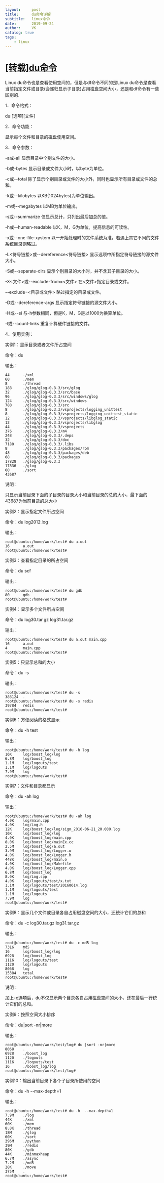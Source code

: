 ```yaml
---
layout:     post
title:      du命令详解
subtitle:   linux命令
date:       2019-09-24
author:     VK
catalog: true
tags:
    - linux
---
```


# [[转载]du命令](https://www.cnblogs.com/DswCnblog/p/5860166.html)

Linux du命令也是查看使用空间的，但是与df命令不同的是Linux du命令是查看当前指定文件或目录(会递归显示子目录)占用磁盘空间大小，还是和df命令有一些区别的.

1．命令格式：

du [选项][文件]

2．命令功能：

显示每个文件和目录的磁盘使用空间。

3．命令参数：

-a或-all  显示目录中个别文件的大小。   

-b或-bytes  显示目录或文件大小时，以byte为单位。   

-c或--total  除了显示个别目录或文件的大小外，同时也显示所有目录或文件的总和。 

-k或--kilobytes  以KB(1024bytes)为单位输出。

-m或--megabytes  以MB为单位输出。   

-s或--summarize  仅显示总计，只列出最后加总的值。

-h或--human-readable  以K，M，G为单位，提高信息的可读性。

-x或--one-file-xystem  以一开始处理时的文件系统为准，若遇上其它不同的文件系统目录则略过。 

-L<符号链接>或--dereference<符号链接> 显示选项中所指定符号链接的源文件大小。   

-S或--separate-dirs   显示个别目录的大小时，并不含其子目录的大小。 

-X<文件>或--exclude-from=<文件>  在<文件>指定目录或文件。   

--exclude=<目录或文件>         略过指定的目录或文件。    

-D或--dereference-args   显示指定符号链接的源文件大小。   

-H或--si  与-h参数相同，但是K，M，G是以1000为换算单位。   

-l或--count-links   重复计算硬件链接的文件。  

 

4．使用实例：

实例1：显示目录或者文件所占空间 

命令：du

输出：

```
44      ./xml
60      ./mem
8       ./thread
188     ./glog/glog-0.3.3/src/glog
32      ./glog/glog-0.3.3/src/base
96      ./glog/glog-0.3.3/src/windows/glog
124     ./glog/glog-0.3.3/src/windows
780     ./glog/glog-0.3.3/src
8       ./glog/glog-0.3.3/vsprojects/logging_unittest
8       ./glog/glog-0.3.3/vsprojects/logging_unittest_static
12      ./glog/glog-0.3.3/vsprojects/libglog_static
12      ./glog/glog-0.3.3/vsprojects/libglog
44      ./glog/glog-0.3.3/vsprojects
376     ./glog/glog-0.3.3/m4
248     ./glog/glog-0.3.3/.deps
32      ./glog/glog-0.3.3/doc
7180    ./glog/glog-0.3.3/.libs
8       ./glog/glog-0.3.3/packages/rpm
48      ./glog/glog-0.3.3/packages/deb
68      ./glog/glog-0.3.3/packages
17828   ./glog/glog-0.3.3
17836   ./glog
60      ./sort
43687
```

说明：

只显示当前目录下面的子目录的目录大小和当前目录的总的大小，最下面的43687为当前目录的总大小

 

实例2：显示指定文件所占空间

命令：du log2012.log

输出：

```
root@ubuntu:/home/work/test# du a.out 
16      a.out
root@ubuntu:/home/work/test# 
```

 

实例3：查看指定目录的所占空间

命令：du scf

输出：

```
root@ubuntu:/home/work/test# du gdb
80      gdb
root@ubuntu:/home/work/test# 
```

 

实例4：显示多个文件所占空间

命令：du log30.tar.gz log31.tar.gz

输出：

```
root@ubuntu:/home/work/test# du a.out main.cpp 
16      a.out
4       main.cpp
root@ubuntu:/home/work/test# 
```

 

实例5：只显示总和的大小

命令：du -s

输出：

```
root@ubuntu:/home/work/test# du -s
383124  .
root@ubuntu:/home/work/test# du -s redis
39784   redis
root@ubuntu:/home/work/test# 
```

 

实例6：方便阅读的格式显示

命令：du -h test

输出：

```
root@ubuntu:/home/work/test# du -h log
16K     log/boost_log/log
6.8M    log/boost_log
1.1M    log/logouts/test
1.1M    log/logouts
7.9M    log
root@ubuntu:/home/work/test# 
```

实例7：文件和目录都显示

命令：du -ah log

输出：

```
root@ubuntu:/home/work/test# du -ah log
4.0K    log/main.cpp
4.0K    log/Log.h
12K     log/boost_log/log/sign_2016-06-21_20.000.log
16K     log/boost_log/log
4.0K    log/boost_log/main.cpp
8.0K    log/boost_log/mainEx.cc
2.5M    log/boost_log/a.out
3.9M    log/boost_log/Logger.o
4.0K    log/boost_log/Logger.h
448K    log/boost_log/main.o
4.0K    log/boost_log/Makefile
4.0K    log/boost_log/Logger.cpp
6.8M    log/boost_log
8.0K    log/Log.cpp
4.0K    log/logouts/test/x.txt
1.1M    log/logouts/test/20160614.log
1.1M    log/logouts/test
1.1M    log/logouts
7.9M    log
root@ubuntu:/home/work/test# 
```

实例8：显示几个文件或目录各自占用磁盘空间的大小，还统计它们的总和

命令：du -c log30.tar.gz log31.tar.gz

输出：

```
root@ubuntu:/home/work/test# du -c md5 log 
7316    md5
16      log/boost_log/log
6928    log/boost_log
1116    log/logouts/test
1120    log/logouts
8068    log
15384   total
root@ubuntu:/home/work/test# 
```

说明：

加上-c选项后，du不仅显示两个目录各自占用磁盘空间的大小，还在最后一行统计它们的总和。

 

实例9：按照空间大小排序

命令：du|sort -nr|more

输出：

```
root@ubuntu:/home/work/test/log# du |sort -nr|more
8068    .
6928    ./boost_log
1120    ./logouts
1116    ./logouts/test
16      ./boost_log/log
root@ubuntu:/home/work/test/log# 
```

实例10：输出当前目录下各个子目录所使用的空间

命令：du -h  --max-depth=1

输出：

```
root@ubuntu:/home/work/test# du -h  --max-depth=1
7.9M    ./log
44K     ./xml
60K     ./mem
8.0K    ./thread
18M     ./glog
60K     ./sort
296M    ./python
39M     ./redis
80K     ./gdb
44K     ./minmaxheap
6.7M    ./async
7.2M    ./md5
28K     ./move
375M    .
root@ubuntu:/home/work/test# 
```